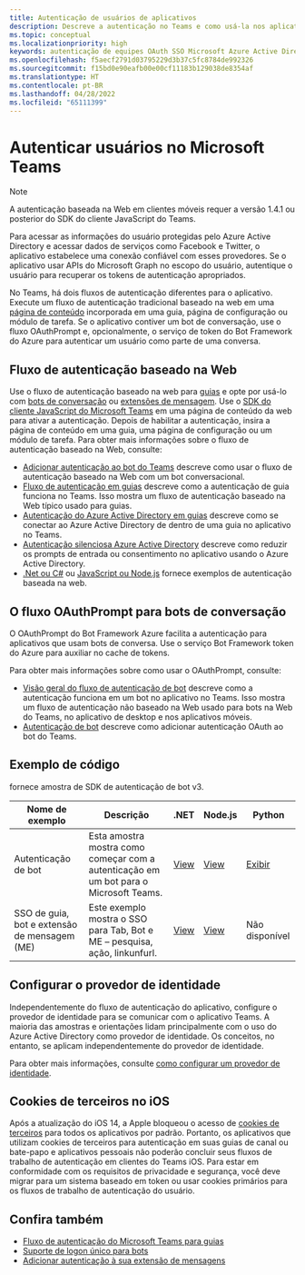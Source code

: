 ```yaml
---
title: Autenticação de usuários de aplicativos
description: Descreve a autenticação no Teams e como usá-la nos aplicativos
ms.topic: conceptual
ms.localizationpriority: high
keywords: autenticação de equipes OAuth SSO Microsoft Azure Active Directory (Azure AD)
ms.openlocfilehash: f5aecf2791d03795229d3b37c5fc8784de992326
ms.sourcegitcommit: f15bd0e90eafb00e00cf11183b129038de8354af
ms.translationtype: HT
ms.contentlocale: pt-BR
ms.lasthandoff: 04/28/2022
ms.locfileid: "65111399"
---
```

# <a name="authenticate-users-in-microsoft-teams"></a>Autenticar usuários no Microsoft Teams

> [!Note]
> A autenticação baseada na Web em clientes móveis requer a versão 1.4.1 ou posterior do SDK do cliente JavaScript do Teams.

Para acessar as informações do usuário protegidas pelo Azure Active Directory e acessar dados de serviços como Facebook e Twitter, o aplicativo estabelece uma conexão confiável com esses provedores. Se o aplicativo usar APIs do Microsoft Graph no escopo do usuário, autentique o usuário para recuperar os tokens de autenticação apropriados.

No Teams, há dois fluxos de autenticação diferentes para o aplicativo. Execute um fluxo de autenticação tradicional baseado na web em uma [página de conteúdo](~/tabs/how-to/create-tab-pages/content-page.md) incorporada em uma guia, página de configuração ou módulo de tarefa. Se o aplicativo contiver um bot de conversação, use o fluxo OAuthPrompt e, opcionalmente, o serviço de token do Bot Framework do Azure para autenticar um usuário como parte de uma conversa.

## <a name="web-based-authentication-flow"></a>Fluxo de autenticação baseado na Web

Use o fluxo de autenticação baseado na web para [guias](~/tabs/what-are-tabs.md) e opte por usá-lo com [bots de conversação](~/bots/what-are-bots.md) ou [extensões de mensagem](~/messaging-extensions/what-are-messaging-extensions.md). Use o [SDK do cliente JavaScript do Microsoft Teams](/javascript/api/overview/msteams-client) em uma página de conteúdo da web para ativar a autenticação. Depois de habilitar a autenticação, insira a página de conteúdo em uma guia, uma página de configuração ou um módulo de tarefa. Para obter mais informações sobre o fluxo de autenticação baseado na Web, consulte:

* [Adicionar autenticação ao bot do Teams](~/bots/how-to/authentication/add-authentication.md) descreve como usar o fluxo de autenticação baseado na Web com um bot conversacional.
* [Fluxo de autenticação em guias](~/tabs/how-to/authentication/auth-flow-tab.md) descreve como a autenticação de guia funciona no Teams. Isso mostra um fluxo de autenticação baseado na Web típico usado para guias.
* [Autenticação do Azure Active Directory em guias](~/tabs/how-to/authentication/auth-tab-AAD.md) descreve como se conectar ao Azure Active Directory de dentro de uma guia no aplicativo no Teams.
* [Autenticação silenciosa Azure Active Directory](~/tabs/how-to/authentication/auth-silent-AAD.md) descreve como reduzir os prompts de entrada ou consentimento no aplicativo usando o Azure Active Directory.
* [.Net ou C#](https://github.com/OfficeDev/microsoft-teams-sample-complete-csharp) ou [JavaScript ou Node.js](https://github.com/OfficeDev/microsoft-teams-sample-complete-node) fornece exemplos de autenticação baseada na web.

## <a name="the-oauthprompt-flow-for-conversational-bots"></a>O fluxo OAuthPrompt para bots de conversação

O OAuthPrompt do Bot Framework Azure facilita a autenticação para aplicativos que usam bots de conversa. Use o serviço Bot Framework token do Azure para auxiliar no cache de tokens.

Para obter mais informações sobre como usar o OAuthPrompt, consulte:

* [Visão geral do fluxo de autenticação de bot](~/bots/how-to/authentication/auth-flow-bot.md) descreve como a autenticação funciona em um bot no aplicativo no Teams. Isso mostra um fluxo de autenticação não baseado na Web usado para bots na Web do Teams, no aplicativo de desktop e nos aplicativos móveis.
* [Autenticação de bot](~/bots/how-to/authentication/add-authentication.md) descreve como adicionar autenticação OAuth ao bot do Teams.

## <a name="code-sample"></a>Exemplo de código

fornece amostra de SDK de autenticação de bot v3.

| **Nome de exemplo** | **Descrição** | **.NET** | **Node.js** | **Python** |
|---------------|------------|------------|-------------|---------------|
| Autenticação de bot | Esta amostra mostra como começar com a autenticação em um bot para o Microsoft Teams. | [View](https://github.com/microsoft/BotBuilder-Samples/tree/master/samples/csharp_dotnetcore/46.teams-auth) | [View](https://github.com/microsoft/BotBuilder-Samples/tree/master/samples/javascript_nodejs/46.teams-auth) | [Exibir](https://github.com/microsoft/BotBuilder-Samples/tree/main/samples/python/46.teams-auth) |
| SSO de guia, bot e extensão de mensagem (ME) | Este exemplo mostra o SSO para Tab, Bot e ME – pesquisa, ação, linkunfurl. |  [View](https://github.com/OfficeDev/Microsoft-Teams-Samples/tree/main/samples/app-sso/csharp) | [View](https://github.com/OfficeDev/Microsoft-Teams-Samples/tree/main/samples/app-sso/nodejs) | Não disponível |

## <a name="configure-the-identity-provider"></a>Configurar o provedor de identidade

Independentemente do fluxo de autenticação do aplicativo, configure o provedor de identidade para se comunicar com o aplicativo Teams. A maioria das amostras e orientações lidam principalmente com o uso do Azure Active Directory como provedor de identidade. Os conceitos, no entanto, se aplicam independentemente do provedor de identidade.

Para obter mais informações, consulte [como configurar um provedor de identidade](~/concepts/authentication/configure-identity-provider.md).

## <a name="third-party-cookies-on-ios"></a>Cookies de terceiros no iOS

Após a atualização do iOS 14, a Apple bloqueou o acesso de [cookies de terceiros](https://webkit.org/blog/10218/full-third-party-cookie-blocking-and-more/) para todos os aplicativos por padrão. Portanto, os aplicativos que utilizam cookies de terceiros para autenticação em suas guias de canal ou bate-papo e aplicativos pessoais não poderão concluir seus fluxos de trabalho de autenticação em clientes do Teams iOS. Para estar em conformidade com os requisitos de privacidade e segurança, você deve migrar para um sistema baseado em token ou usar cookies primários para os fluxos de trabalho de autenticação do usuário.

## <a name="see-also"></a>Confira também

* [Fluxo de autenticação do Microsoft Teams para guias](~/tabs/how-to/authentication/auth-flow-tab.md)
* [Suporte de logon único para bots](~/bots/how-to/authentication/auth-aad-sso-bots.md)
* [Adicionar autenticação à sua extensão de mensagens](~/messaging-extensions/how-to/add-authentication.md)
